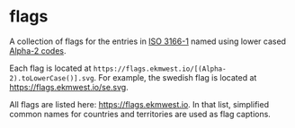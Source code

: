 # flags

A collection of flags for the entries in [ISO 3166-1](https://en.wikipedia.org/wiki/ISO_3166-1) named using lower cased [Alpha-2 codes](https://en.wikipedia.org/wiki/ISO_3166-1_alpha-2).

Each flag is located at ```https://flags.ekmwest.io/[(Alpha-2).toLowerCase()].svg```. For example, the swedish flag is located at https://flags.ekmwest.io/se.svg.

All flags are listed here: https://flags.ekmwest.io. In that list, simplified common names for countries and territories are used as flag captions.
